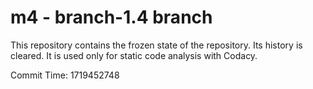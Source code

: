 # m4 - branch-1.4 branch

This repository contains the frozen state of the repository.
Its history is cleared. It is used only for static code
analysis with Codacy.

Commit Time: 1719452748